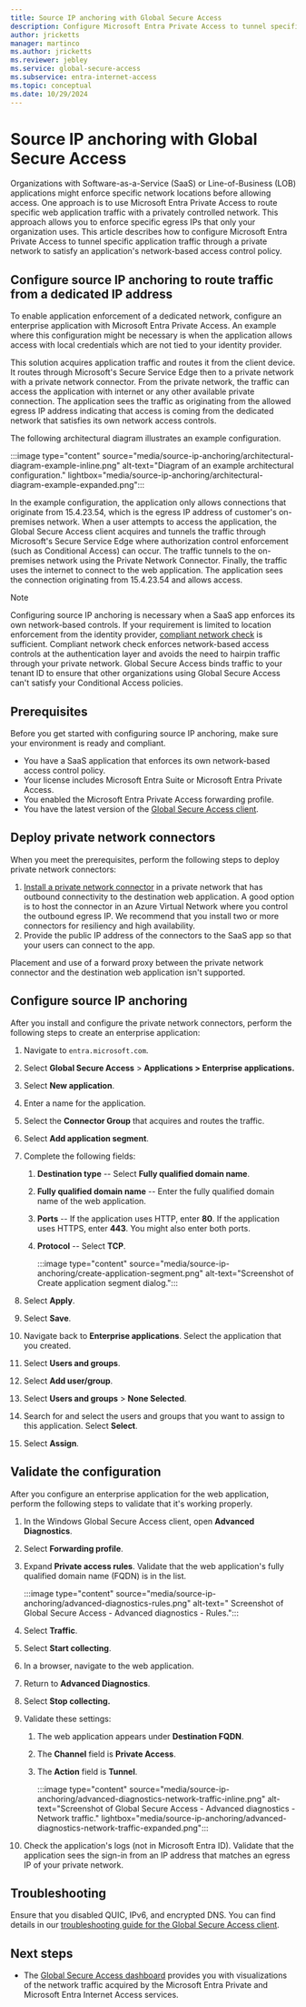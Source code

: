 ```yaml
---
title: Source IP anchoring with Global Secure Access
description: Configure Microsoft Entra Private Access to tunnel specific application traffic through a private network for application's network-based access control policy.
author: jricketts
manager: martinco
ms.author: jricketts
ms.reviewer: jebley
ms.service: global-secure-access
ms.subservice: entra-internet-access 
ms.topic: conceptual
ms.date: 10/29/2024
---
```


# Source IP anchoring with Global Secure Access

Organizations with Software-as-a-Service (SaaS) or Line-of-Business (LOB) applications might enforce specific network locations before allowing access. One approach is to use Microsoft Entra Private Access to route specific web application traffic with a privately controlled network. This approach allows you to enforce specific egress IPs that only your organization uses. This article describes how to configure Microsoft Entra Private Access to tunnel specific application traffic through a private network to satisfy an application's network-based access control policy.

## Configure source IP anchoring to route traffic from a dedicated IP address

To enable application enforcement of a dedicated network, configure an enterprise application with Microsoft Entra Private Access. An example where this configuration might be necessary is when the application allows access with local credentials which are not tied to your identity provider.

This solution acquires application traffic and routes it from the client device. It routes through Microsoft's Secure Service Edge then to a private network with a private network connector. From the private network, the traffic can access the application with internet or any other available private connection. The application sees the traffic as originating from the allowed egress IP address indicating that access is coming from the dedicated network that satisfies its own network access controls.

The following architectural diagram illustrates an example configuration.

:::image type="content" source="media/source-ip-anchoring/architectural-diagram-example-inline.png" alt-text="Diagram of an example architectural configuration." lightbox="media/source-ip-anchoring/architectural-diagram-example-expanded.png":::

In the example configuration, the application only allows connections that originate from 15.4.23.54, which is the egress IP address of customer's on-premises network. When a user attempts to access the application, the Global Secure Access client acquires and tunnels the traffic through Microsoft's Secure Service Edge where authorization control enforcement (such as Conditional Access) can occur. The traffic tunnels to the on-premises network using the Private Network Connector. Finally, the traffic uses the internet to connect to the web application. The application sees the connection originating from 15.4.23.54 and allows access.

> [!NOTE]
> Configuring source IP anchoring is necessary when a SaaS app enforces its own network-based controls. If your requirement is limited to location enforcement from the identity provider, [compliant network check](how-to-compliant-network.md) is sufficient. Compliant network check enforces network-based access controls at the authentication layer and avoids the need to hairpin traffic through your private network. Global Secure Access binds traffic to your tenant ID to ensure that other organizations using Global Secure Access can't satisfy your Conditional Access policies.

## Prerequisites

Before you get started with configuring source IP anchoring, make sure your environment is ready and compliant.

- You have a SaaS application that enforces its own network-based access control policy.
- Your license includes Microsoft Entra Suite or Microsoft Entra Private Access.
- You enabled the Microsoft Entra Private Access forwarding profile.
- You have the latest version of the [Global Secure Access client](concept-clients.md).

## Deploy private network connectors

When you meet the prerequisites, perform the following steps to deploy private network connectors:

1. [Install a private network connector](how-to-configure-connectors.md) in a private network that has outbound connectivity to the destination web application. A good option is to host the connector in an Azure Virtual Network where you control the outbound egress IP. We recommend that you install two or more connectors for resiliency and high availability.
1. Provide the public IP address of the connectors to the SaaS app so that your users can connect to the app.

Placement and use of a forward proxy between the private network connector and the destination web application isn't supported.

## Configure source IP anchoring

After you install and configure the private network connectors, perform the following steps to create an enterprise application:

1. Navigate to `entra.microsoft.com`.
1. Select **Global Secure Access** > **Applications > Enterprise applications.**
1. Select **New application**.
1. Enter a name for the application.
1. Select the **Connector Group** that acquires and routes the traffic.
1. Select **Add application segment**.
1. Complete the following fields:
   1. **Destination type** -- Select **Fully qualified domain name**.
   1. **Fully qualified domain name** -- Enter the fully qualified domain name of the web application.
   1. **Ports** -- If the application uses HTTP, enter **80**. If the application uses HTTPS, enter **443**. You might also enter both ports.
   1. **Protocol** -- Select **TCP**.

      :::image type="content" source="media/source-ip-anchoring/create-application-segment.png" alt-text="Screenshot of Create application segment dialog.":::

1. Select **Apply**.
1. Select **Save**.
1. Navigate back to **Enterprise applications**. Select the application that you created.
1. Select **Users and groups**.
1. Select **Add user/group**.
1. Select **Users and groups** > **None Selected**.
1. Search for and select the users and groups that you want to assign to this application. Select **Select**.
1. Select **Assign**.

## Validate the configuration

After you configure an enterprise application for the web application, perform the following steps to validate that it's working properly.

1. In the Windows Global Secure Access client, open **Advanced Diagnostics**.
1. Select **Forwarding profile**.
1. Expand **Private access rules**. Validate that the web application's fully qualified domain name (FQDN) is in the list.

   :::image type="content" source="media/source-ip-anchoring/advanced-diagnostics-rules.png" alt-text=" Screenshot of Global Secure Access - Advanced diagnostics - Rules.":::

1. Select **Traffic**.
1. Select **Start collecting**.
1. In a browser, navigate to the web application.
1. Return to **Advanced Diagnostics**.
1. Select **Stop collecting.** 
1. Validate these settings:
   1. The web application appears under **Destination FQDN**.
   1. The **Channel** field is **Private Access**.
   1. The **Action** field is **Tunnel**.

      :::image type="content" source="media/source-ip-anchoring/advanced-diagnostics-network-traffic-inline.png" alt-text="Screenshot of Global Secure Access - Advanced diagnostics - Network traffic." lightbox="media/source-ip-anchoring/advanced-diagnostics-network-traffic-expanded.png":::

1. Check the application's logs (not in Microsoft Entra ID). Validate that the application sees the sign-in from an IP address that matches an egress IP of your private network.

## Troubleshooting

Ensure that you disabled QUIC, IPv6, and encrypted DNS. You can find details in our [troubleshooting guide for the Global Secure Access client](troubleshoot-global-secure-access-client-diagnostics-health-check.md).

## Next steps

- The [Global Secure Access dashboard](concept-traffic-dashboard.md) provides you with visualizations of the network traffic acquired by the Microsoft Entra Private and Microsoft Entra Internet Access services.
